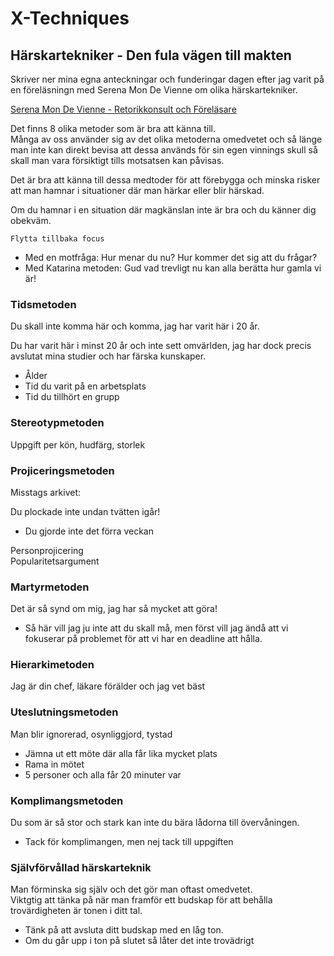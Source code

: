 # X-Techniques

## Härskartekniker - Den fula vägen till makten

Skriver ner mina egna anteckningar och funderingar dagen efter jag varit på en föreläsningn med Serena Mon De Vienne om olika härskartekniker.

[Serena Mon De Vienne - Retorikkonsult och Föreläsare](https://snackasnyggt.se/om-snackasnyggt/serena-mon-de-vienne/)

Det finns 8 olika metoder som är bra att känna till.  
Många av oss använder sig av det olika metoderna omedvetet och så länge man inte kan direkt bevisa att dessa används för sin egen vinnings skull så skall man vara försiktigt tills motsatsen kan påvisas.  

Det är bra att känna till dessa medtoder för att förebygga och minska risker att man hamnar i situationer där man härkar eller blir härskad.

Om du hamnar i en situation där magkänslan inte är bra och du känner dig obekväm.

```Flytta tillbaka focus```

- Med en motfråga: Hur menar du nu? Hur kommer det sig att du frågar?
- Med Katarina metoden: Gud vad trevligt nu kan alla berätta hur gamla vi är!

### Tidsmetoden

Du skall inte komma här och komma, jag har varit här i 20 år.

Du har varit här i minst 20 år och inte sett omvärlden, jag har dock precis avslutat mina studier och har färska kunskaper.

- Ålder
- Tid du varit på en arbetsplats
- Tid du tillhört en grupp

### Stereotypmetoden

Uppgift per kön, hudfärg, storlek

### Projiceringsmetoden

Misstags arkivet:

Du plockade inte undan tvätten igår!

- Du gjorde inte det förra veckan

Personprojicering  
Popularitetsargument

### Martyrmetoden

Det är så synd om mig, jag har så mycket att göra!

- Så här vill jag ju inte att du skall må, men först vill jag ändå att vi fokuserar på problemet för att vi har en deadline att hålla.

### Hierarkimetoden

Jag är din chef, läkare förälder och jag vet bäst

### Uteslutningsmetoden

Man blir ignorerad, osynliggjord, tystad

- Jämna ut ett möte där alla får lika mycket plats
- Rama in mötet
- 5 personer och alla får 20 minuter var

### Komplimangsmetoden

Du som är så stor och stark kan inte du bära lådorna till övervåningen.

- Tack för komplimangen, men nej tack till uppgiften  

### Självförvållad härskarteknik

Man förminska sig själv och det gör man oftast omedvetet.  
Viktgtig att tänka på när man framför ett budskap för att behålla trovärdigheten är tonen i ditt tal.

- Tänk på att avsluta ditt budskap med en låg ton.
- Om du går upp i ton på slutet så låter det inte trovädrigt  
